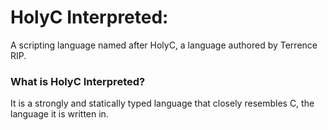 # HolyC Interpreted:
A scripting language named after HolyC, a language authored by Terrence RIP.

### What is HolyC Interpreted?
It is a strongly and statically typed language that closely resembles C, the language it is written in.

